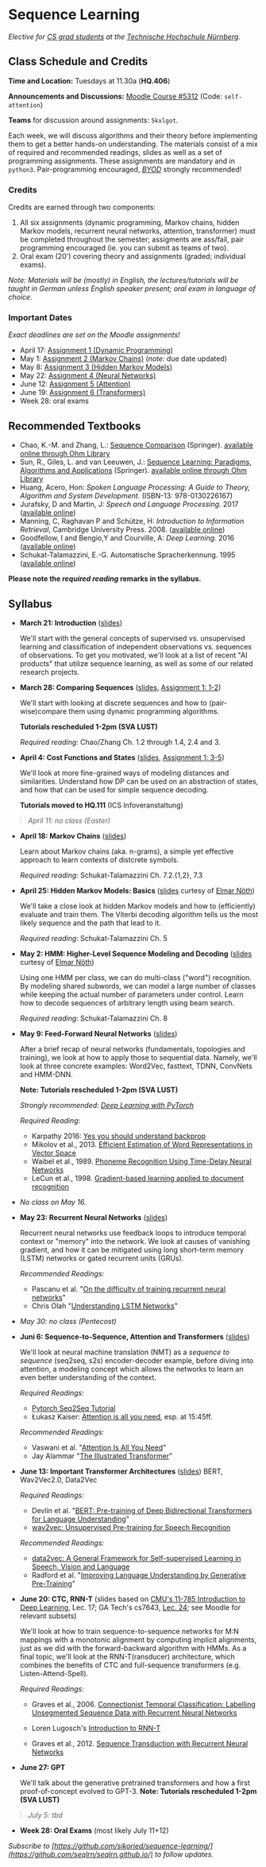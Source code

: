 # Sequence Learning

_Elective for [CS grad students](https://www.th-nuernberg.de/fakultaeten/in/studium/masterstudiengang-informatik/) at the [Technische Hochschule Nürnberg](https://www.th-nuernberg.de/)._


## Class Schedule and Credits

**Time and Location:** Tuesdays at 11.30a (**HQ.406**) 

**Announcements and Discussions:** [Moodle Course #5312](https://elearning.ohmportal.de/course/view.php?id=5312) (Code: `self-attention`)

**Teams** for discussion around assignments: `5kxlgot`.

Each week, we will discuss algorithms and their theory before implementing them to get a better hands-on understanding.
The materials consist of a mix of required and recommended readings, slides as well as a set of programming assignments.
These assignments are mandatory and in `python3`.
Pair-programming encouraged, [_BYOD_](https://en.wikipedia.org/wiki/Bring_your_own_device) strongly recommended!


### Credits

Credits are earned through two components:

1. All six assignments (dynamic programming, Markov chains, hidden Markov models, recurrent neural networks, attention, transformer) must be completed throughout the semester; assigments are ass/fail, pair programming encouraged (ie. you can submit as teams of two).
2. Oral exam (20') covering theory and assignments (graded; individual exams).


_Note: Materials will be (mostly) in English, the lectures/tutorials will be taught in German unless English speaker present; oral exam in language of choice._


### Important Dates

_Exact deadlines are set on the Moodle assignments!_


- April 17: [Assignment 1 (Dynamic Programming)](https://github.com/seqlrn/1-dynamic-programming)
- May 1: [Assignment 2 (Markov Chains)](https://github.com/seqlrn/2-markov-chains) (_note:_ due date updated)
- May 8: [Assignment 3 (Hidden Markov Models)](https://github.com/seqlrn/3-hmm)
- May 22: [Assignment 4 (Neural Networks)](https://github.com/seqlrn/4-nnets)
- June 12: [Assignment 5 (Attention)](https://github.com/seqlrn/5-attention)
- June 19: [Assignment 6 (Transformers)](https://github.com/seqlrn/6-transformers)
- Week 28: oral exams


## Recommended Textbooks

- Chao, K.-M. and Zhang, L.: [Sequence Comparison](https://link.springer.com/book/10.1007%2F978-1-84800-320-0) (Springer). [available online through Ohm Library](https://ebookcentral.proquest.com/lib/thnuernberg/reader.action?docID=418343)
- Sun, R., Giles, L. and van Leeuwen, J.: [Sequence Learning: Paradigms, Algorithms and Applications]() (Springer). [available online through Ohm Library](https://ebookcentral.proquest.com/lib/thnuernberg/detail.action?docID=3072729)
- Huang, Acero, Hon: _Spoken Language Processing: A Guide to Theory, Algorithm and System Development._ (ISBN-13: 978-0130226167)
- Jurafsky, D and Martin, J: _Speech and Language Processing._ 2017 ([available online](http://web.stanford.edu/~jurafsky/slp3/))
- Manning, C, Raghavan P and Schütze, H: _Introduction to Information Retrieval_, Cambridge University Press. 2008. ([available online](https://nlp.stanford.edu/IR-book/))
- Goodfellow, I and Bengio,Y and Courville, A: _Deep Learning._ 2016 ([available online](http://www.deeplearningbook.org/))
- Schukat-Talamazzini, E.-G. Automatische Spracherkennung. 1995 ([available online](https://www.minet.uni-jena.de/fakultaet/schukat/asebuch.html))

**Please note the _required reading_ remarks in the syllabus.**


## Syllabus


- **March 21: Introduction** ([slides](/pdf/01-introduction.pdf))

	We'll start with the general concepts of supervised vs. unsupervised learning and classification of independent observations vs. sequences of observations.
	To get you motivated, we'll look at a list of recent "AI products" that utilize sequence learning, as well as some of our related research projects.

- **March 28: Comparing Sequences** ([slides](/pdf/dp_and_edit_dist.pdf), [Assignment 1: 1-2](https://github.com/seqlrn/1-dynamic-programming))
	
	We'll start with looking at discrete sequences and how to (pair-wise)compare them using dynamic programming algorithms.

	**Tutorials rescheduled 1-2pm (SVA LUST)**

	_Required reading_: Chao/Zhang Ch. 1.2 through 1.4, 2.4 and 3.

- **April 4: Cost Functions and States** ([slides](/pdf/03-costs-states.pdf), [Assignment 1: 3-5](https://github.com/seqlrn/1-dynamic-programming))
	
	We'll look at more fine-grained ways of modeling distances and similarities.
	Understand how DP can be used on an abstraction of states, and how that can be used for simple sequence decoding.

	**Tutorials moved to HQ.111** (ICS Infoveranstaltung)

> _April 11: no class (Easter)_

- **April 18: Markov Chains** ([slides](/pdf/04-markov-chains.pdf))
	
	Learn about Markov chains (aka. n-grams), a simple yet effective approach to learn contexts of distcrete symbols.

	_Required reading_: Schukat-Talamazzini Ch. 7.2.{1,2}, 7.3


- **April 25: Hidden Markov Models: Basics** ([slides](/pdf/hmm.pdf) curtesy of [Elmar Nöth](https://lme.tf.fau.de/person/noeth/))

	We'll take a close look at hidden Markov models and how to (efficiently) evaluate and train them.
	The Viterbi decoding algorithm tells us the most likely sequence and the path that lead to it.

	_Required reading_: Schukat-Talamazzini Ch. 5



- **May 2: HMM: Higher-Level Sequence Modeling and Decoding** ([slides](/pdf/decoding.pdf) curtesy of [Elmar Nöth](https://lme.tf.fau.de/person/noeth/))

	Using one HMM per class, we can do multi-class ("word") recognition.
	By modeling shared subwords, we can model a large number of classes while keeping the actual number of parameters under control.
	Learn how to decode sequences of arbitrary length using beam search.

	_Required reading_: Schukat-Talamazzini Ch. 8

- **May 9: Feed-Forward Neural Networks** ([slides](/pdf/6-nnets.pdf))
	
	After a brief recap of neural networks (fundamentals, topologies and training), we look at how to apply those to sequential data.
	Namely, we'll look at three concrete examples: Word2Vec, fasttext, TDNN, ConvNets and HMM-DNN.

	**Note: Tutorials rescheduled 1-2pm (SVA LUST)** 

	_Strongly recommended: [Deep Learning with PyTorch](https://pytorch.org/tutorials/beginner/deep_learning_60min_blitz.html)_
	
	_Required Reading_:
	- Karpathy 2016: [Yes you should understand backprop](https://karpathy.medium.com/yes-you-should-understand-backprop-e2f06eab496b)
	- Mikolov et al., 2013. [Efficient Estimation of Word Representations in Vector Space](https://arxiv.org/abs/1301.3781)
	- Waibel et al., 1989. [Phoneme Recognition Using Time-Delay Neural Networks](http://www.cs.toronto.edu/~fritz/absps/waibelTDNN.pdf)
	- LeCun et al., 1998. [Gradient-based learning applied to document recognition](http://yann.lecun.com/exdb/publis/pdf/lecun-01a.pdf)


- _No class on May 16._

- **May 23: Recurrent Neural Networks** ([slides](/pdf/07-rnn.pdf))

	Recurrent neural networks use feedback loops to introduce temporal context or "memory" into the network.
	We look at causes of vanishing gradient, and how it can be mitigated using long short-term memory (LSTM) networks or gated recurrent units (GRUs).

	_Recommended Readings:_ 
	- Pascanu et al. "[On the difficulty of training recurrent neural networks](http://proceedings.mlr.press/v28/pascanu13.pdf)"
	- Chris Olah "[Understanding LSTM Networks](http://colah.github.io/posts/2015-08-Understanding-LSTMs/)"


- _May 30: no class (Pentecost)_

- **Juni 6: Sequence-to-Sequence, Attention and Transformers** ([slides](/pdf/08-attn.pdf))

	We'll look at neural machine translation (NMT) as a _sequence to sequence_ (seq2seq, s2s) encoder-decoder example, before diving into attention, a modeling concept which allows the networks to learn an even better understanding of the context.

	_Required Readings:_
	- [Pytorch Seq2Seq Tutorial](https://pytorch.org/tutorials/intermediate/seq2seq_translation_tutorial.html)
	- Łukasz Kaiser: [Attention is all you need](https://www.youtube.com/watch?v=rBCqOTEfxvg), esp. at 15:45ff.

	_Recommended Readings:_
	- Vaswani et al. "[Attention Is All You Need](https://arxiv.org/abs/1706.03762.pdf)"
	- Jay Alammar "[The Illustrated Transformer](https://jalammar.github.io/illustrated-transformer/)"


- **June 13: Important Transformer Architectures** ([slides](/pdf/09-important-transformers.pdf))
BERT, Wav2Vec2.0, Data2Vec

	_Required Readings:_
	- Devlin et al. "[BERT: Pre-training of Deep Bidirectional Transformers for Language Understanding](https://arxiv.org/pdf/1810.04805)"
    - [wav2vec: Unsupervised Pre-training for Speech Recognition](https://arxiv.org/abs/1904.05862)

	_Recommended Readings:_
    - [data2vec: A General Framework for Self-supervised Learning in Speech, Vision and Language](https://arxiv.org/abs/2202.03555)
    - Radford et al. "[Improving Language Understanding by Generative Pre-Training](https://www.cs.ubc.ca/~amuham01/LING530/papers/radford2018improving.pdf)"


- **June 20: CTC, RNN-T** (slides based on [CMU's 11-785 Introduction to Deep Learning](https://deeplearning.cs.cmu.edu/S22/index.html), Lec. 17; GA Tech's cs7643, [Lec. 24](https://www.cc.gatech.edu/classes/AY2021/cs7643_spring/assets/L24_rnnt_asr_tutorial_gt.pdf); see Moodle for relevant subsets)

	We'll look at how to train sequence-to-sequence networks for M:N mappings with a monotonic alignment by computing implicit alignments, just as we did with the forward-backward algorithm with HMMs.
	As a final topic, we'll look at the RNN-T(ransducer) architecture, which combines the benefits of CTC and full-sequence transformers (e.g. Listen-Attend-Spell).

	_Required Readings:_
	- Graves et al., 2006. [Connectionist Temporal Classification: Labelling Unsegmented Sequence Data with Recurrent Neural Networks](https://www.cs.toronto.edu/~graves/icml_2006.pdf)

	- Loren Lugosch's [Introduction to RNN-T](https://lorenlugosch.github.io/posts/2020/11/transducer/)
	- Graves et al., 2012. [Sequence Transduction with Recurrent Neural Networks](https://arxiv.org/abs/1211.3711)

- **June 27: GPT**

	We'll talk about the generative pretrained transformers and how a first proof-of-concept evolved to GPT-3.
	**Note: Tutorials rescheduled 1-2pm (SVA LUST)**
	

> _July 5: tbd_

- **Week 28: Oral Exams** (most likely July 11+12)


_Subscribe to [https://github.com/sikoried/sequence-learning/](https://github.com/seqlrn/seqlrn.github.io/) to follow updates._

